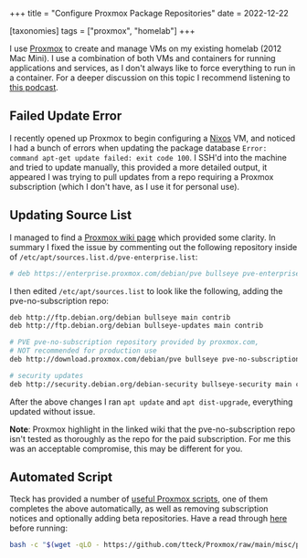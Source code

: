 +++
title = "Configure Proxmox Package Repositories"
date = 2022-12-22

[taxonomies]
tags = ["proxmox", "homelab"]
+++

I use [Proxmox](https://www.proxmox.com/en/) to create and manage VMs on my existing homelab (2012 Mac Mini). I use a combination of both VMs and containers for running applications and services, as I don't always like to force everything to run in a container. For a deeper discussion on this topic I recommend listening to [this podcast](https://thehomelab.show/2022/11/30/the-homelab-show-ep-79-virtualization-vs-containers/).

<!-- more -->

## Failed Update Error

I recently opened up Proxmox to begin configuring a [Nixos](https://nixos.org/) VM, and noticed I had a bunch of errors when updating the package database `Error: command apt-get update failed: exit code 100`. I SSH'd into the machine and tried to update manually, this provided a more detailed output, it appeared I was trying to pull updates from a repo requiring a Proxmox subscription (which I don't have, as I use it for personal use).

## Updating Source List

I managed to find a [Proxmox wiki page](https://pve.proxmox.com/wiki/Package_Repositories) which provided some clarity. In summary I fixed the issue by commenting out the following repository inside of `/etc/apt/sources.list.d/pve-enterprise.list`:

```bash
# deb https://enterprise.proxmox.com/debian/pve bullseye pve-enterprise
```

I then edited `/etc/apt/sources.list` to look like the following, adding the pve-no-subscription repo:

```bash
deb http://ftp.debian.org/debian bullseye main contrib
deb http://ftp.debian.org/debian bullseye-updates main contrib

# PVE pve-no-subscription repository provided by proxmox.com,
# NOT recommended for production use
deb http://download.proxmox.com/debian/pve bullseye pve-no-subscription

# security updates
deb http://security.debian.org/debian-security bullseye-security main contrib
```

After the above changes I ran `apt update` and `apt dist-upgrade`, everything updated without issue.

**Note**: Proxmox highlight in the linked wiki that the pve-no-subscription repo isn't tested as thoroughly as the repo for the paid subscription. For me this was an acceptable compromise, this may be different for you.

## Automated Script

Tteck has provided a number of [useful Proxmox scripts](https://github.com/tteck/Proxmox), one of them completes the above automatically, as well as removing subscription notices and optionally adding beta repositories. Have a read through [here](https://github.com/tteck/Proxmox/blob/main/misc/post-pve-install.sh) before running:

```bash
bash -c "$(wget -qLO - https://github.com/tteck/Proxmox/raw/main/misc/post-pve-install.sh)" 
```
